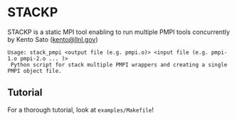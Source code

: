 STACKP
===========================
STACKP is a static MPI tool enabling to run multiple PMPI tools concurrently
by Kento Sato (kento@llnl.gov)

    Usage: stack_pmpi <output file (e.g. pmpi.o)> <input file (e.g. pmpi-1.o pmpi-2.o ... )>
     Python script for stack multiple PMPI wrappers and creating a single PMPI object file.


Tutorial
-----------------------------
For a thorough tutorial, look at `examples/Makefile`!


